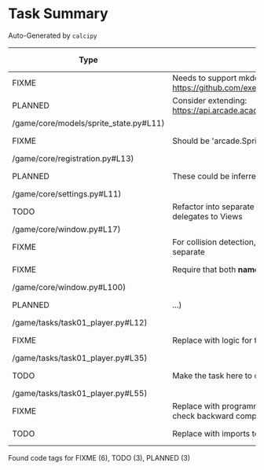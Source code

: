 # Task Summary

Auto-Generated by `calcipy`

| Type    | Comment                                                                                                  | Last Edit   | Source File                                                                                                                                                |
|---------|----------------------------------------------------------------------------------------------------------|-------------|------------------------------------------------------------------------------------------------------------------------------------------------------------|
| FIXME   | Needs to support mkdocs: https://github.com/executablebooks/mdformat/issues/317                          | 2022-11-02  | [.pre-commit-config.yaml:48](https://github.com/DesignPatternsAdventure/game/blame/bdb03d0a28c16931879603d5dc8e3b290695d38a/.pre-commit-config.yaml#L48)   |
| PLANNED | Consider extending: https://api.arcade.academy/en/stable/api/sprites.html#arcade.Sprite                  | 2022-11-05  | [game/core/models/sprite_state.py:11](https://github.com/DesignPatternsAdventure/game/blame/main
/game/core/models/sprite_state.py#L11)                                                                                                                                                            |
| FIXME   | Should be 'arcade.Sprite'. Need validator + arbitrary_types_allowed                                      | 2022-11-05  | [game/core/registration.py:13](https://github.com/DesignPatternsAdventure/game/blame/main
/game/core/registration.py#L13)                                                                                                                                                            |
| PLANNED | These could be inferred based on the display size                                                        | 2022-11-05  | [game/core/settings.py:11](https://github.com/DesignPatternsAdventure/game/blame/main
/game/core/settings.py#L11)                                                                                                                                                            |
| TODO    | Refactor into separate MainGameView(?) class and Window that delegates to Views                          | 2022-11-05  | [game/core/window.py:17](https://github.com/DesignPatternsAdventure/game/blame/main
/game/core/window.py#L17)                                                                                                                                                            |
| FIXME   | For collision detection, the character and visible items need to be separate                             | 2022-11-02  | [game/core/window.py:27](https://github.com/DesignPatternsAdventure/game/blame/d403ae5c51fc5c51bbbc555da02919d93d36bd44/game/main.py#L23)                  |
| FIXME   | Require that both __name__ and sprite_register are set                                                   | 2022-11-05  | [game/core/window.py:100](https://github.com/DesignPatternsAdventure/game/blame/main
/game/core/window.py#L100)                                                                                                                                                            |
| PLANNED | ...)                                                                                                     | 2022-11-05  | [game/tasks/task01_player.py:12](https://github.com/DesignPatternsAdventure/game/blame/main
/game/tasks/task01_player.py#L12)                                                                                                                                                            |
| FIXME   | Replace with logic for top-down sprite modification!                                                     | 2022-11-05  | [game/tasks/task01_player.py:35](https://github.com/DesignPatternsAdventure/game/blame/main
/game/tasks/task01_player.py#L35)                                                                                                                                                            |
| TODO    | Make the task here to change the character resource?                                                     | 2022-11-05  | [game/tasks/task01_player.py:55](https://github.com/DesignPatternsAdventure/game/blame/main
/game/tasks/task01_player.py#L55)                                                                                                                                                            |
| FIXME   | Replace with programmatic imports? Maybe explicit imports to check backward compatibility of public API? | 2022-11-02  | [scripts/check_imports.py:7](https://github.com/DesignPatternsAdventure/game/blame/bdb03d0a28c16931879603d5dc8e3b290695d38a/scripts/check_imports.py#L7)   |
| TODO    | Replace with imports to test                                                                             | 2022-11-02  | [scripts/check_imports.py:14](https://github.com/DesignPatternsAdventure/game/blame/bdb03d0a28c16931879603d5dc8e3b290695d38a/scripts/check_imports.py#L14) |

Found code tags for FIXME (6), TODO (3), PLANNED (3)

<!-- calcipy:skip_tags -->
